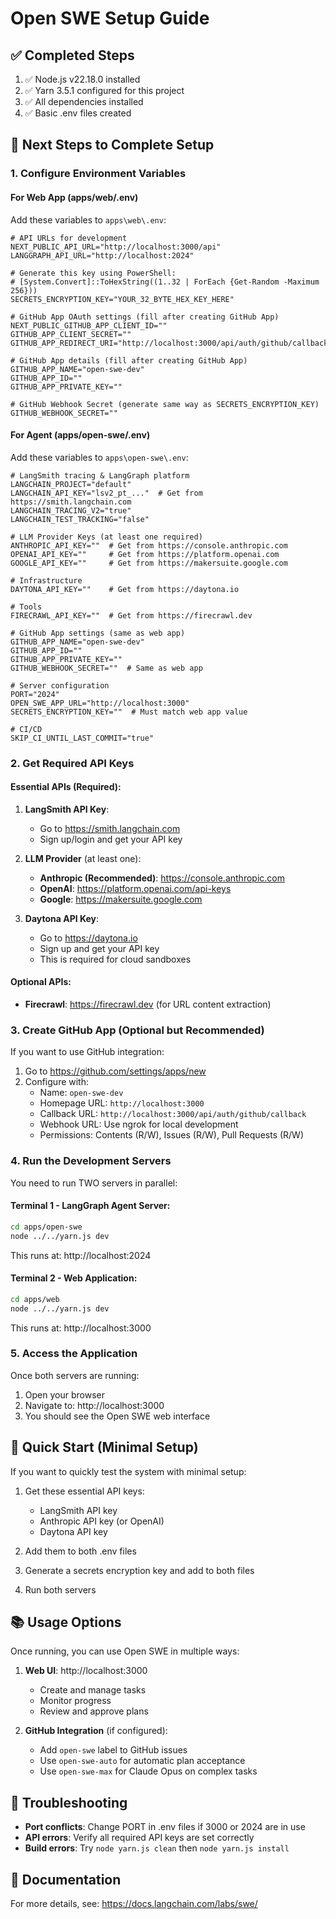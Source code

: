 # Open SWE Setup Guide

## ✅ Completed Steps
1. ✅ Node.js v22.18.0 installed
2. ✅ Yarn 3.5.1 configured for this project
3. ✅ All dependencies installed
4. ✅ Basic .env files created

## 📝 Next Steps to Complete Setup

### 1. Configure Environment Variables

#### For Web App (apps/web/.env)
Add these variables to `apps\web\.env`:

```env
# API URLs for development
NEXT_PUBLIC_API_URL="http://localhost:3000/api"
LANGGRAPH_API_URL="http://localhost:2024"

# Generate this key using PowerShell:
# [System.Convert]::ToHexString((1..32 | ForEach {Get-Random -Maximum 256}))
SECRETS_ENCRYPTION_KEY="YOUR_32_BYTE_HEX_KEY_HERE"

# GitHub App OAuth settings (fill after creating GitHub App)
NEXT_PUBLIC_GITHUB_APP_CLIENT_ID=""
GITHUB_APP_CLIENT_SECRET=""
GITHUB_APP_REDIRECT_URI="http://localhost:3000/api/auth/github/callback"

# GitHub App details (fill after creating GitHub App)
GITHUB_APP_NAME="open-swe-dev"
GITHUB_APP_ID=""
GITHUB_APP_PRIVATE_KEY=""

# GitHub Webhook Secret (generate same way as SECRETS_ENCRYPTION_KEY)
GITHUB_WEBHOOK_SECRET=""
```

#### For Agent (apps/open-swe/.env)
Add these variables to `apps\open-swe\.env`:

```env
# LangSmith tracing & LangGraph platform
LANGCHAIN_PROJECT="default"
LANGCHAIN_API_KEY="lsv2_pt_..."  # Get from https://smith.langchain.com
LANGCHAIN_TRACING_V2="true"
LANGCHAIN_TEST_TRACKING="false"

# LLM Provider Keys (at least one required)
ANTHROPIC_API_KEY=""  # Get from https://console.anthropic.com
OPENAI_API_KEY=""     # Get from https://platform.openai.com
GOOGLE_API_KEY=""     # Get from https://makersuite.google.com

# Infrastructure
DAYTONA_API_KEY=""    # Get from https://daytona.io

# Tools
FIRECRAWL_API_KEY=""  # Get from https://firecrawl.dev

# GitHub App settings (same as web app)
GITHUB_APP_NAME="open-swe-dev"
GITHUB_APP_ID=""
GITHUB_APP_PRIVATE_KEY=""
GITHUB_WEBHOOK_SECRET=""  # Same as web app

# Server configuration
PORT="2024"
OPEN_SWE_APP_URL="http://localhost:3000"
SECRETS_ENCRYPTION_KEY=""  # Must match web app value

# CI/CD
SKIP_CI_UNTIL_LAST_COMMIT="true"
```

### 2. Get Required API Keys

#### Essential APIs (Required):
1. **LangSmith API Key**: 
   - Go to https://smith.langchain.com
   - Sign up/login and get your API key

2. **LLM Provider** (at least one):
   - **Anthropic (Recommended)**: https://console.anthropic.com
   - **OpenAI**: https://platform.openai.com/api-keys
   - **Google**: https://makersuite.google.com

3. **Daytona API Key**:
   - Go to https://daytona.io
   - Sign up and get your API key
   - This is required for cloud sandboxes

#### Optional APIs:
- **Firecrawl**: https://firecrawl.dev (for URL content extraction)

### 3. Create GitHub App (Optional but Recommended)

If you want to use GitHub integration:

1. Go to https://github.com/settings/apps/new
2. Configure with:
   - Name: `open-swe-dev`
   - Homepage URL: `http://localhost:3000`
   - Callback URL: `http://localhost:3000/api/auth/github/callback`
   - Webhook URL: Use ngrok for local development
   - Permissions: Contents (R/W), Issues (R/W), Pull Requests (R/W)

### 4. Run the Development Servers

You need to run TWO servers in parallel:

#### Terminal 1 - LangGraph Agent Server:
```bash
cd apps/open-swe
node ../../yarn.js dev
```
This runs at: http://localhost:2024

#### Terminal 2 - Web Application:
```bash
cd apps/web
node ../../yarn.js dev
```
This runs at: http://localhost:3000

### 5. Access the Application

Once both servers are running:
1. Open your browser
2. Navigate to: http://localhost:3000
3. You should see the Open SWE web interface

## 🎯 Quick Start (Minimal Setup)

If you want to quickly test the system with minimal setup:

1. Get these essential API keys:
   - LangSmith API key
   - Anthropic API key (or OpenAI)
   - Daytona API key

2. Add them to both .env files

3. Generate a secrets encryption key and add to both files

4. Run both servers

## 📚 Usage Options

Once running, you can use Open SWE in multiple ways:

1. **Web UI**: http://localhost:3000
   - Create and manage tasks
   - Monitor progress
   - Review and approve plans

2. **GitHub Integration** (if configured):
   - Add `open-swe` label to GitHub issues
   - Use `open-swe-auto` for automatic plan acceptance
   - Use `open-swe-max` for Claude Opus on complex tasks

## 🔧 Troubleshooting

- **Port conflicts**: Change PORT in .env files if 3000 or 2024 are in use
- **API errors**: Verify all required API keys are set correctly
- **Build errors**: Try `node yarn.js clean` then `node yarn.js install`

## 📖 Documentation

For more details, see: https://docs.langchain.com/labs/swe/
